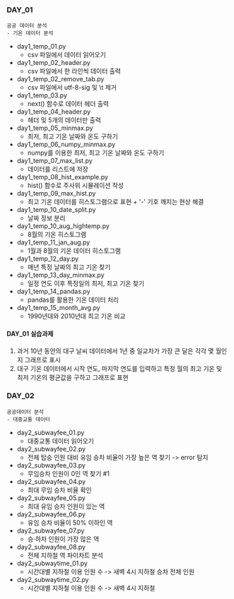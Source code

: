 ### DAY_01
    공공 데이터 분석
    - 기온 데이터 분석

- day1_temp_01.py
    * csv 파일에서 데이터 읽어오기
- day1_temp_02_header.py
    * csv 파일에서 한 라인씩 데이터 출력
- day1_temp_02_remove_tab.py
    * csv 파일에서 utf-8-sig 및 \t 제거
- day1_temp_03.py
    * next() 함수로 데이터 헤더 출력
- day1_temp_04_header.py
    * 헤더 및 5개의 데이터만 출력
- day1_temp_05_minmax.py
    * 최저, 최고 기온 날짜와 온도 구하기
- day1_temp_06_numpy_minmax.py
    * numpy를 이용한 최저, 최고 기온 날짜와 온도 구하기
- day1_temp_07_max_list.py
    * 데이터를 리스트에 저장
- day1_temp_08_hist_example.py
    * hist() 함수로 주사위 시뮬레이션 작성
- day1_temp_09_max_hist.py
    * 최고 기온 데이터를 히스토그램으로 표현 + '-' 기호 깨지는 현상 해결
- day1_temp_10_date_split.py
    * 날짜 정보 분리
- day1_temp_10_aug_hightemp.py
    * 8월의 기온 히스토그램
- day1_temp_11_jan_aug.py
    * 1월과 8월의 기온 데이터 히스토그램
- day1_temp_12_day.py
    * 매년 특정 날짜의 최고 기온 찾기
- day1_temp_13_day_minmax.py
    * 일정 연도 이후 특정일의 최저, 최고 기온 찾기
- day1_temp_14_pandas.py
    * pandas를 활용한 기온 데이터 처리
- day1_temp_15_month_avg.py
    * 1990년대와 2010년대 최고 기온 비교

#### DAY_01 실습과제

1. 과거 10년 동안의 대구 날씨 데이터에서 1년 중 일교차가 가장 큰 달은 각각 몇 월인지 그래프로 표시
2. 대구 기온 데이터에서 시작 연도, 마지막 연도를 입력하고 특정 월의 최고 기온 및 최저 기온의 평균값을 구하고 그래프로 표현

### DAY_02
    공공데이터 분석
    - 대중교통 데이터

- day2_subwayfee_01.py
    * 대중교통 데이터 읽어오기
- day2_subwayfee_02.py
    * 전체 탑승 인원 대비 유임 승차 비율이 가장 높은 역 찾기 -> error 탐지
- day2_subwayfee_03.py
    * 무임승차 인원이 0인 역 찾기 #1
- day2_subwayfee_04.py
    * 최대 무임 승차 비율 확인
- day2_subwayfee_05.py
    * 최대 유임 승차 인원이 있는 역
- day2_subwayfee_06.py
    * 유임 승차 비율이 50% 이하인 역
- day2_subwayfee_07.py
    * 승·하차 인원이 가장 많은 역
- day2_subwayfee_08.py
    * 전체 지하철 역 파이차트 분석
- day2_subwaytime_01.py
    * 시간대별 지하철 이용 인원 수 -> 새벽 4시 지하철 승차 전체 인원
- day2_subwaytime_02.py
    * 시간대별 지하철 이용 인원 수 -> 새벽 4시 지하철
